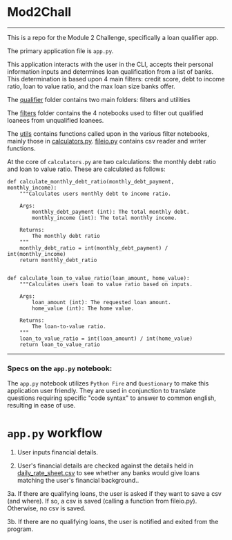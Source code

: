 # Mod2Chall
___
This is a repo for the Module 2 Challenge, specifically a loan qualifier app.

The primary application file is `app.py`.

This application interacts with the user in the CLI, accepts their personal information inputs and determines loan qualification from a list of banks.
This determination is based upon 4 main filters: credit score, debt to income ratio, loan to value ratio, and the max loan size banks offer.

The [qualifier](https://github.com/wcolwellcol/Mod2Chall/tree/main/qualifier) folder contains two main folders: filters and utilities

The [filters](https://github.com/wcolwellcol/Mod2Chall/tree/main/qualifier/filters) folder contains the 4 notebooks used to filter out qualified loanees from unqualified loanees.

The [utils](https://github.com/wcolwellcol/Mod2Chall/tree/main/qualifier/utils) contains functions called upon in the various filter notebooks, mainly those in [calculators.py](https://github.com/wcolwellcol/Mod2Chall/blob/main/qualifier/utils/calculators.py). [fileio.py](https://github.com/wcolwellcol/Mod2Chall/blob/main/qualifier/utils/fileio.py) contains csv reader and writer functions.

At the core of `calculators.py` are two calculations: the monthly debt ratio and loan to value ratio. These are calculated as follows:
```
def calculate_monthly_debt_ratio(monthly_debt_payment, monthly_income):
    """Calculates users monthly debt to income ratio.

    Args:
        monthly_debt_payment (int): The total monthly debt.
        monthly_income (int): The total monthly income.

    Returns:
        The monthly debt ratio
    """
    monthly_debt_ratio = int(monthly_debt_payment) / int(monthly_income)
    return monthly_debt_ratio


def calculate_loan_to_value_ratio(loan_amount, home_value):
    """Calculates users loan to value ratio based on inputs.

    Args:
        loan_amount (int): The requested loan amount.
        home_value (int): The home value.

    Returns:
        The loan-to-value ratio.
    """
    loan_to_value_ratio = int(loan_amount) / int(home_value)
    return loan_to_value_ratio
```
____
### Specs on the `app.py` notebook:

The `app.py` notebook utilizes `Python Fire` and `Questionary` to make this application user friendly. They are used in conjunction to translate questions requiring specific "code syntax" to answer to common english, resulting in ease of use. 

# `app.py` workflow

1. User inputs financial details.

2. User's financial details are checked against the details held in [daily_rate_sheet.csv](https://github.com/wcolwellcol/Mod2Chall/tree/main/data) to see whether any banks would give loans matching the user's financial background..

3a. If there are qualifying loans, the user is asked if they want to save a csv (and where). If so, a csv is saved (calling a function from fileio.py). Otherwise, no csv is saved.

3b. If there are no qualifying loans, the user is notified and exited from the program.




